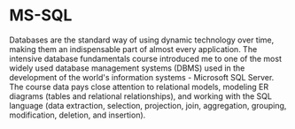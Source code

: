 # MS-SQL
Databases are the standard way of using dynamic technology over time, making them an indispensable part of almost every application. The intensive database fundamentals course introduced me to one of the most widely used database management systems (DBMS) used in the development of the world's information systems - Microsoft SQL Server. The course data pays close attention to relational models, modeling ER diagrams (tables and relational relationships), and working with the SQL language (data extraction, selection, projection, join, aggregation, grouping, modification, deletion, and insertion).
